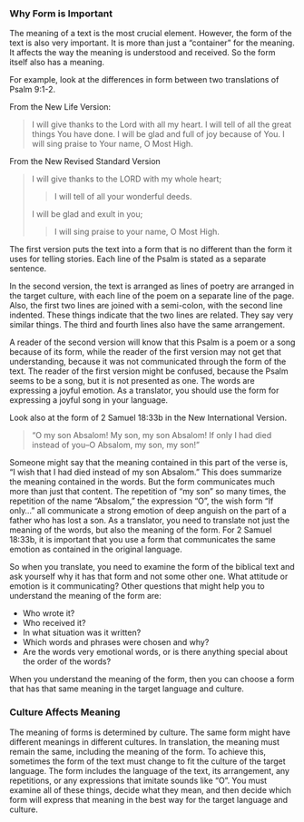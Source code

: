 
### Why Form is Important

The meaning of a text is the most crucial element. However, the form of the text is also very important. It is more than just a “container” for the meaning. It affects the way the meaning is understood and received. So the form itself also has a meaning.

For example, look at the differences in form between two translations of Psalm 9:1-2.

From the New Life Version:
> I will give thanks to the Lord with all my heart. I will tell of all the great things You have done. I will be glad and full of joy because of You. I will sing praise to Your name, O Most High.

From the New Revised Standard Version
> I will give thanks to the LORD with my whole heart;  
>> I will tell of all your wonderful deeds.  
> 
> I will be glad and exult in you;  
>> I will sing praise to your name, O Most High.

The first version puts the text into a form that is no different than the form it uses for telling stories. Each line of the Psalm is stated as a separate sentence.

In the second version, the text is arranged as lines of poetry are arranged in the target culture, with each line of the poem on a separate line of the page. Also, the first two lines are joined with a semi-colon, with the second line indented. These things indicate that the two lines are related. They say very similar things. The third and fourth lines also have the same arrangement.

A reader of the second version will know that this Psalm is a poem or a song because of its form, while the reader of the first version may not get that understanding, because it was not communicated through the form of the text. The reader of the first version might be confused, because the Psalm seems to be a song, but it is not presented as one. The words are expressing a joyful emotion. As a translator, you should use the form for expressing a joyful song in your language.

Look also at the form of 2 Samuel 18:33b in the New International Version.

> “O my son Absalom! My son, my son Absalom! If only I had died instead of you–O Absalom, my son, my son!”

Someone might say that the meaning contained in this part of the verse is, “I wish that I had died instead of my son Absalom.” This does summarize the meaning contained in the words. But the form communicates much more than just that content. The repetition of “my son” so many times, the repetition of the name “Absalom,” the expression “O”, the wish form “If only…” all communicate a strong emotion of deep anguish on the part of a father who has lost a son. As a translator, you need to translate not just the meaning of the words, but also the meaning of the form. For 2 Samuel 18:33b, it is important that you use a form that communicates the same emotion as contained in the original language.

So when you translate, you need to examine the form of the biblical text and ask yourself why it has that form and not some other one. What attitude or emotion is it communicating? Other questions that might help you to understand the meaning of the form are:

* Who wrote it?
* Who received it?
* In what situation was it written?
* Which words and phrases were chosen and why?
* Are the words very emotional words, or is there anything special about the order of the words?

When you understand the meaning of the form, then you can choose a form that has that same meaning in the target language and culture.

### Culture Affects Meaning

The meaning of forms is determined by culture. The same form might have different meanings in different cultures. In translation, the meaning must remain the same, including the meaning of the form. To achieve this, sometimes the form of the text must change to fit the culture of the target language. The form includes the language of the text, its arrangement, any repetitions, or any expressions that imitate sounds like “O”. You must examine all of these things, decide what they mean, and then decide which form will express that meaning in the best way for the target language and culture.
